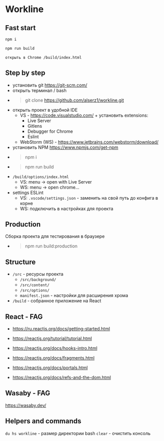# Workline

## Fast start
```bash 
npm i
```
```bash 
npm run build
```
```
открыть в Chrome /build/index.html
```

## Step by step
- установить git https://git-scm.com/
- открыть терминал / bash
- > git clone https://github.com/alserz1/workline.git
- открыть проект в удобной IDE 
  - VS - https://code.visualstudio.com/ + установить extensions:
    - Live Server
    - Gitlens
    - Debugger for Chrome
    - Eslint
  - WebStorm (WS) - https://www.jetbrains.com/webstorm/download/
- установить NPM https://www.npmjs.com/get-npm
- > npm i
- > npm run build
- `/build/options/index.html` 
  - VS: menu -> open with Live Server
  - WS: menu -> open chrome...
- settings ESLint
  - VS: `.vscode/settings.json` - заменить на свой путь до конфига в корне
  - WS: подключить в настройках для проекта

## Production
Сборка проекта для тестирования в браузере 
- > npm run build:production

## Structure
- `/src` - ресурсы проекта
  - `/src/background/`
  - `/src/content/` 
  - `/src/options/`
  - `manifest.json` - настройки для расширения хрома
- `/build` - собранное приложение на React

## React - FAG
- https://ru.reactjs.org/docs/getting-started.html

- https://reactjs.org/tutorial/tutorial.html
- https://reactjs.org/docs/hooks-intro.html
- https://reactjs.org/docs/fragments.html
- https://reactjs.org/docs/portals.html
- https://reactjs.org/docs/refs-and-the-dom.html

## Wasaby - FAG
https://wasaby.dev/

## Helpers and commands
`du hs workline` - размер директории bash
`clear` - очистить консоль